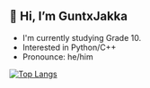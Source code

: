 ## 👋 Hi, I’m GuntxJakka
- I'm currently studying Grade 10.
- Interested in Python/C++
- Pronounce: he/him

[![Top Langs](https://github-readme-stats.vercel.app/api/top-langs/?username=gxjakkap)](https://github.com/anuraghazra/github-readme-stats)
